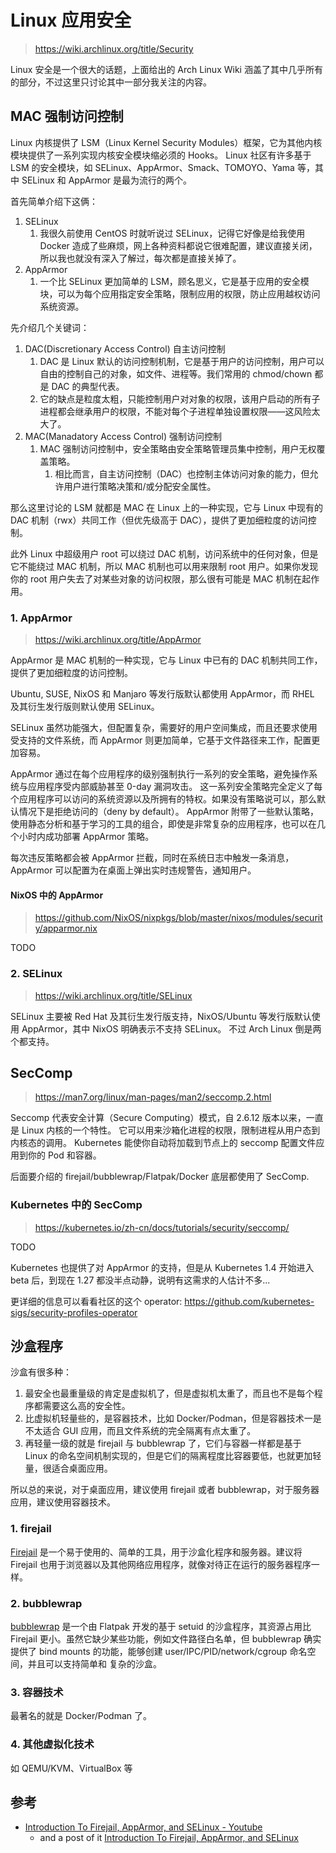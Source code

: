 # Linux 应用安全

> https://wiki.archlinux.org/title/Security

Linux 安全是一个很大的话题，上面给出的 Arch Linux Wiki 涵盖了其中几乎所有的部分，不过这里只讨论其中一部分我关注的内容。

## MAC 强制访问控制

Linux 内核提供了 LSM（Linux Kernel Security Modules）框架，它为其他内核模块提供了一系列实现内核安全模块缩必须的 Hooks。
Linux 社区有许多基于 LSM 的安全模块，如 SELinux、AppArmor、Smack、TOMOYO、Yama 等，其中 SELinux 和 AppArmor 是最为流行的两个。

首先简单介绍下这俩：

1. SELinux
   1. 我很久前使用 CentOS 时就听说过 SELinux，记得它好像是给我使用 Docker 造成了些麻烦，网上各种资料都说它很难配置，建议直接关闭，所以我也就没有深入了解过，每次都是直接关掉了。
2. AppArmor
   1. 一个比 SELinux 更加简单的 LSM，顾名思义，它是基于应用的安全模块，可以为每个应用指定安全策略，限制应用的权限，防止应用越权访问系统资源。

先介绍几个关键词：

1. DAC(Discretionary Access Control) 自主访问控制
   1. DAC 是 Linux 默认的访问控制机制，它是基于用户的访问控制，用户可以自由的控制自己的对象，如文件、进程等。我们常用的 chmod/chown 都是 DAC 的典型代表。
   2. 它的缺点是粒度太粗，只能控制用户对对象的权限，该用户启动的所有子进程都会继承用户的权限，不能对每个子进程单独设置权限——这风险太大了。
2. MAC(Manadatory Access Control) 强制访问控制
   1. MAC 强制访问控制中，安全策略由安全策略管理员集中控制，用户无权覆盖策略。
      1. 相比而言，自主访问控制（DAC）也控制主体访问对象的能力，但允许用户进行策略决策和/或分配安全属性。

那么这里讨论的 LSM 就都是 MAC 在 Linux 上的一种实现，它与 Linux 中现有的 DAC 机制（rwx）共同工作（但优先级高于 DAC），提供了更加细粒度的访问控制。

此外 Linux 中超级用户 root 可以绕过 DAC 机制，访问系统中的任何对象，但是它不能绕过 MAC 机制，所以 MAC 机制也可以用来限制 root 用户。如果你发现你的 root 用户失去了对某些对象的访问权限，那么很有可能是 MAC 机制在起作用。

### 1. AppArmor

> https://wiki.archlinux.org/title/AppArmor

AppArmor 是 MAC 机制的一种实现，它与 Linux 中已有的 DAC 机制共同工作，提供了更加细粒度的访问控制。

Ubuntu, SUSE, NixOS 和 Manjaro 等发行版默认都使用 AppArmor，而 RHEL 及其衍生发行版则默认使用 SELinux。

SELinux 虽然功能强大，但配置复杂，需要好的用户空间集成，而且还要求使用受支持的文件系统，而 AppArmor 则更加简单，它基于文件路径来工作，配置更加容易。

AppArmor 通过在每个应用程序的级别强制执行一系列的安全策略，避免操作系统与应用程序受内部威胁甚至 0-day 漏洞攻击。
这一系列安全策略完全定义了每个应用程序可以访问的系统资源以及所拥有的特权。如果没有策略说可以，那么默认情况下是拒绝访问的（deny by default）。
AppArmor 附带了一些默认策略，使用静态分析和基于学习的工具的组合，即使是非常复杂的应用程序，也可以在几个小时内成功部署 AppArmor 策略。

每次违反策略都会被 AppArmor 拦截，同时在系统日志中触发一条消息，AppArmor 可以配置为在桌面上弹出实时违规警告，通知用户。

#### NixOS 中的 AppArmor

> https://github.com/NixOS/nixpkgs/blob/master/nixos/modules/security/apparmor.nix

TODO

### 2. SELinux

> https://wiki.archlinux.org/title/SELinux

SELinux 主要被 Red Hat 及其衍生发行版支持，NixOS/Ubuntu 等发行版默认使用 AppArmor，其中 NixOS 明确表示不支持 SELinux。
不过 Arch Linux 倒是两个都支持。

## SecComp

> https://man7.org/linux/man-pages/man2/seccomp.2.html

Seccomp 代表安全计算（Secure Computing）模式，自 2.6.12 版本以来，一直是 Linux 内核的一个特性。 它可以用来沙箱化进程的权限，限制进程从用户态到内核态的调用。 Kubernetes 能使你自动将加载到节点上的 seccomp 配置文件应用到你的 Pod 和容器。

后面要介绍的 firejail/bubblewrap/Flatpak/Docker 底层都使用了 SecComp.

### Kubernetes 中的 SecComp

> https://kubernetes.io/zh-cn/docs/tutorials/security/seccomp/

TODO

Kubernetes 也提供了对 AppArmor 的支持，但是从 Kubernetes 1.4 开始进入 beta 后，到现在 1.27 都没半点动静，说明有这需求的人估计不多...

更详细的信息可以看看社区的这个 operator: https://github.com/kubernetes-sigs/security-profiles-operator

## 沙盒程序

沙盒有很多种：

1. 最安全也最重量级的肯定是虚拟机了，但是虚拟机太重了，而且也不是每个程序都需要这么高的安全性。
2. 比虚拟机轻量些的，是容器技术，比如 Docker/Podman，但是容器技术一是不太适合 GUI 应用，而且文件系统的完全隔离有点太重了。
3. 再轻量一级的就是 firejail 与 bubblewrap 了，它们与容器一样都是基于 Linux 的命名空间机制实现的，但是它们的隔离程度比容器要低，也就更加轻量，很适合桌面应用。

所以总的来说，对于桌面应用，建议使用 firejail 或者 bubblewrap，对于服务器应用，建议使用容器技术。

### 1. firejail

[Firejail](https://wiki.archlinuxcn.org/wiki/Firejail) 是一个易于使用的、简单的工具，用于沙盒化程序和服务器。建议将 Firejail 也用于浏览器以及其他网络应用程序，就像对待正在运行的服务器程序一样。

### 2. bubblewrap

[bubblewrap](https://github.com/containers/bubblewrap) 是一个由 Flatpak 开发的基于 setuid 的沙盒程序，其资源占用比 Firejail 更小。虽然它缺少某些功能，例如文件路径白名单，但 bubblewrap 确实提供了 bind mounts 的功能，能够创建 user/IPC/PID/network/cgroup 命名空间，并且可以支持简单和 复杂的沙盒。

### 3. 容器技术

最著名的就是 Docker/Podman 了。

### 4. 其他虚拟化技术

如 QEMU/KVM、VirtualBox 等

## 参考

- [Introduction To Firejail, AppArmor, and SELinux - Youtube](https://www.youtube.com/watch?v=JFjXvIwAeVI)
  - and a post of it [Introduction To Firejail, AppArmor, and SELinux](https://retro64xyz.gitlab.io/presentations/2018/10/16/firejail-and-apparmor/)
